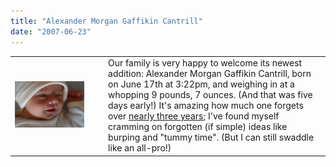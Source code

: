```yaml
---
title: "Alexander Morgan Gaffikin Cantrill"
date: "2007-06-23"
---
```


<table><tbody><tr><td valign="center"><img src="images/alexander_smiling.jpg"></td><td width="10px"></td><td>Our family is very happy to welcome its newest addition: Alexander Morgan Gaffikin Cantrill, born on June 17th at 3:22pm, and weighing in at a whopping 9 pounds, 7 ounces. (And that was five days early!) It's amazing how much one forgets over <a href="/2004/09/28/tobin-cormac-gaffikin-cantrill/">nearly three years</a>; I've found myself cramming on forgotten (if simple) ideas like burping and "tummy time". (But I can still swaddle like an all-pro!)</td></tr></tbody></table>

